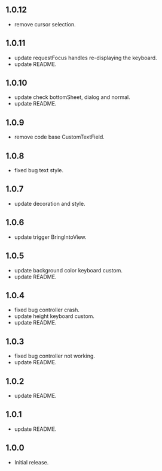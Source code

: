 ## 1.0.12

* remove cursor selection.

## 1.0.11

* update requestFocus handles re-displaying the keyboard.
* update README.

## 1.0.10

* update check bottomSheet, dialog and normal.
* update README.

## 1.0.9

* remove code base CustomTextField.

## 1.0.8

* fixed bug text style.

## 1.0.7

* update decoration and style.

## 1.0.6

* update trigger BringIntoView.

## 1.0.5

* update background color keyboard custom.
* update README.

## 1.0.4

* fixed bug controller crash.
* update height keyboard custom.
* update README.

## 1.0.3

* fixed bug controller not working.
* update README.

## 1.0.2

* update README.

## 1.0.1

* update README.

## 1.0.0

* Initial release.
